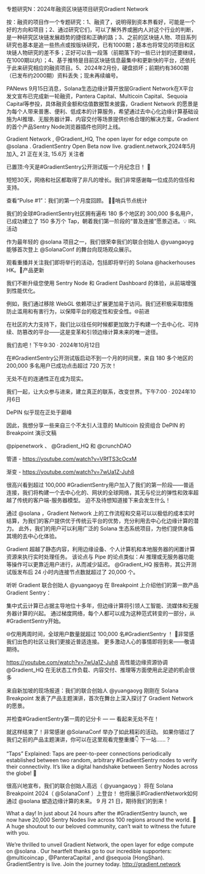 专题研究N：2024年融资区块链项目研究Gradient Network

按：融资的项目作一个专题研究：1、融资了，说明得到资本界看好，可能是一个好的方向和项目；2、通过研究它们，可以了解外界或圈内人对这个行业的判断，是一种研究区块链发展趋势的捷径和正确的路；3、之前的区块链人物、项目系列研究也基本是追一些热点或按版块研究，已有1000期；基本也将常见的项目和区块链人物研究的差不多；正好可以告一段落（前期落下的一些已计划的还要继续，在1000期以内）；4、基于推特是目前区块链信息最集中和更新快的平台，还依托于此来研究相应的融资项目。5、2024年2月份，硬盘损坏；前期约有3600期（已发布约2000期）资料丢失；现未再续编号。


PANews 9月15日消息，Solana生态边缘计算开放层Gradient Network在X平台发文宣布已完成新一轮融资，Pantera Capital、Multicoin Capital、Sequoia Capital等参投，具体融资金额和估值数据暂未披露，Gradient Network 的愿景是为每个人带来普惠、便利、低成本的计算服务，希望通过去中心化边缘计算基础设施为AI推理、无服务器计算、内容交付等场景提供价格合理的解决方案，Gradient的首个产品Sentry Node浏览器插件也同时上线。

Gradient Network
,
@Gradient_HQ,
The open layer for edge compute on 
@solana
. 
GradientSentry Open Beta now live.
gradient.network,2024年5月 加入,
21 正在关注,
15.6万 关注者



已置顶:今天是#GradientSentry公开测试版一个月纪念日！ 🎉

短短30天，网络和社区都取得了非凡的增长。我们非常感谢每一位成员的信任和支持。

查看“Pulse #1”：我们的第一个月度回顾。 🧵👀哨兵节点统计

我们的全球#GradientSentry社区拥有遍布 180 多个地区的 300,000 多名用户，已成功建立了 150 多万个 Tap，朝着我们第一阶段的“普及连接”愿景迈进。💡 IRL 活动

作为最年轻的
@solana
项目之一，我们很荣幸我们的联合创始人
@yuangaoyg
能够首次登上
@SolanaConf
的舞台向现场观众展示。

观看重播并关注我们即将举行的活动，包括即将举行的 Solana 
@hackerhouses
 HK。🔧产品更新

我们不断升级您使用 Sentry Node 和 Gradient Dashboard 的体验，从前端增强到性能优化。

例如，我们通过移除 WebGL 依赖项让扩展更加易于访问。我们还积极采取措施防止滥用和有害行为，以保障平台的稳定性和安全性。🌐前进

在社区的大力支持下，我们比以往任何时候都更加致力于构建一个去中心化、可持续、防篡改的平台——这是变革和引领边缘计算未来的唯一途径。

我们去吧！下午9:30 · 2024年10月12日

在#GradientSentry公开测试版启动不到一个月的时间里，来自 180 多个地区的 200,000 多名用户已成功点击超过 720 万次！

无处不在的连通性正在成为现实。

我们一起，让大众参与进来，建立真正的联系，改变世界。下午7:00 · 2024年10月6日

DePIN 似乎现在正处于巅峰

因此，我想分享一些来自三个不太引人注意的 Multicoin 投资组合 DePIN 的 Breakpoint 演示文稿

@pipenetwork
 、 
@Gradient_HQ
和
@crunchDAO


管道 - https://youtube.com/watch?v=VRfTS3cOcxM

渐变 - https://youtube.com/watch?v=7wUa1Z-Juh8

很高兴看到超过 100,000 #GradientSentry用户加入了我们的第一阶段——普适连接，我们将构建一个去中心化的、网状的全球网络，其无与伦比的弹性和效率超越了传统的客户端-服务器模型。
迫不及待想知道接下来会发生什么！

通过
@solana
 ，Gradient Network 上的工作流程和交易可以以极低的成本实时结算，为我们的客户提供优于传统云平台的优势，充分利用去中心化边缘计算的潜力。
此外，我们的用户可以利用广泛的 Solana 生态系统项目，为他们提供身临其境的去中心化体验。

Gradient 超越了静态内容，利用边缘设备、个人计算机和本地服务器的闲置计算资源来执行实时处理任务。
该论点与 Pipe 的论点类似：AI 推理或无服务器功能等操作可以更靠近用户进行，从而减少延迟。
@Gradient_HQ
报告称，其公开测试版发布后 24 小时内连接节点数就超过了 20,000 个。

听听 Gradient 联合创始人
@yuangaoyg
在 Breakpoint 上介绍他们的第一款产品 Gradient Sentry：

集中式云计算已占据主导地位十多年，但边缘计算将引领人工智能、流媒体和无服务器计算的兴起。
通过梯度网络，每个人都可以成为这种范式转变的一部分，从#GradientSentry开始。

🌐仅用两周时间，全球用户数量就超过 100,000 名#GradientSentry ！
🫶非常感我们出色的社区让我们更接近普适连接。
更多激动人心的事情即将到来——敬请期待。

https://youtube.com/watch?v=7wUa1Z-Juh8
高性能边缘资源协调
@Gradient_HQ
在无状态工作负载、内容交付、推理等方面使用此足迹的机会很多

来自新加坡的现场报道：我们的联合创始人
@yuangaoyg
刚刚在 Solana Breakpoint 发表了产品主题演讲，首次在舞台上深入探讨了 Gradient Network 的愿景。

并检查#GradientSentry第一周的记分卡 — — 看起来无处不在！

就这样结束了！非常感谢
@SolanaConf
举办了如此精彩的活动。
如果你错过了我们之前的产品主题演讲，你可以在这里观看完整重播👇
下一站......？

“Taps” Explained:
Taps are peer-to-peer connections periodically established between two random, arbitrary #GradientSentry nodes to verify their connectivity. 
It’s like a digital handshake between Sentry Nodes across the globe! 🤝

很高兴地宣布，我们的联合创始人高远（ 
@yuangaoyg
 ）将在 Solana Breakpoint 2024（ 
@SolanaConf
 ）上登台！
他将展示#GradientNetwork如何通过
@solana
塑造边缘计算的未来。
9 月 21 日，期待我们的到来！

What a day! In just about 24 hours after the #GradientSentry launch, we now have 20,000 Sentry Nodes live across 100 regions around the world.
🙌 A huge shoutout to our beloved community, can’t wait to witness the future with you.

We’re thrilled to unveil Gradient Network, the open layer for edge compute on 
@solana
. Our heartfelt thanks go to our incredible supporters: 
@multicoincap
, 
@PanteraCapital
, and 
@sequoia
 (HongShan).
GradientSentry is live. Join the journey today. http://gradient.network